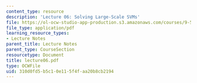 ```yaml
---
content_type: resource
description: 'Lecture 06: Solving Large-Scale SVMs'
file: https://ol-ocw-studio-app-production.s3.amazonaws.com/courses/9-520-statistical-learning-theory-and-applications-spring-2003/310d0fd5b5c10e115f4faa20b8cb2194_lecture06.pdf
file_type: application/pdf
learning_resource_types:
- Lecture Notes
parent_title: Lecture Notes
parent_type: CourseSection
resourcetype: Document
title: lecture06.pdf
type: OCWFile
uid: 310d0fd5-b5c1-0e11-5f4f-aa20b8cb2194
---
```

